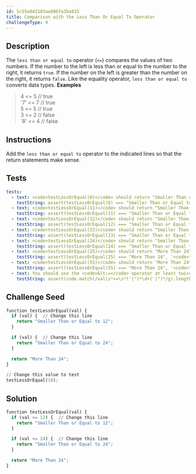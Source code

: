 ```yaml
---
id: 5c55e842103ae886fa3ba932
title: Comparison with the Less Than Or Equal To Operator
challengeType: 9
---
```


## Description
<section id='description'>
The <code>less than or equal to</code> operator (<code>&lt;=</code>) compares the values of two numbers. If the number to the left is less than or equal to the number to the right, it returns <code>true</code>. If the number on the left is greater than the number on the right, it returns <code>false</code>. Like the equality operator, <code>less than or equal to</code> converts data types.
<strong>Examples</strong>
<blockquote>4 &lt;= 5  // true<br>'7' &lt;= 7  // true<br>5 &lt;= 5  // true<br>3 &lt;= 2  // false<br>'8' &lt;= 4  // false</blockquote>
</section>

## Instructions
<section id='instructions'>
Add the <code>less than or equal to</code> operator to the indicated lines so that the return statements make sense.
</section>

## Tests
<section id='tests'>

```yml
tests:
  - text: <code>testLessOrEqual(0)</code> should return "Smaller Than or Equal to 12"
    testString: assert(testLessOrEqual(0) === "Smaller Than or Equal to 12", '<code>testLessOrEqual(0)</code> should return "Smaller Than or Equal to 12"');
  - text: <code>testLessOrEqual(11)</code> should return "Smaller Than or Equal to 12"
    testString: assert(testLessOrEqual(11) === "Smaller Than or Equal to 12", '<code>testLessOrEqual(11)</code> should return "Smaller Than or Equal to 12"');
  - text: <code>testLessOrEqual(12)</code> should return "Smaller Than or Equal to 12"
    testString: assert(testLessOrEqual(12) === "Smaller Than or Equal to 12", '<code>testLessOrEqual(12)</code> should return "Smaller Than or Equal to 12"');
  - text: <code>testLessOrEqual(23)</code> should return "Smaller Than or Equal to 24"
    testString: assert(testLessOrEqual(23) === "Smaller Than or Equal to 24", '<code>testLessOrEqual(23)</code> should return "Smaller Than or Equal to 24"');
  - text: <code>testLessOrEqual(24)</code> should return "Smaller Than or Equal to 24"
    testString: assert(testLessOrEqual(24) === "Smaller Than or Equal to 24", '<code>testLessOrEqual(24)</code> should return "Smaller Than or Equal to 24"');
  - text: <code>testLessOrEqual(25)</code> should return "More Than 24"
    testString: assert(testLessOrEqual(25) === "More Than 24", '<code>testLessOrEqual(25)</code> should return "More Than 24"');
  - text: <code>testLessOrEqual(55)</code> should return "More Than 24"
    testString: assert(testLessOrEqual(55) === "More Than 24", '<code>testLessOrEqual(55)</code> should return "More Than 24"');
  - text: You should use the <code>&lt;=</code> operator at least twice
    testString: assert(code.match(/val\s*<=\s*('|")*\d+('|")*/g).length > 1, 'You should use the <code>&lt;=</code> operator at least twice');

```

</section>

## Challenge Seed
<section id='challengeSeed'>

<div id='py-seed'>

```python
function testLessOrEqual(val) {
  if (val) {  // Change this line
    return "Smaller Than or Equal to 12";
  }

  if (val) {  // Change this line
    return "Smaller Than or Equal to 24";
  }

  return "More Than 24";
}

// Change this value to test
testLessOrEqual(10);

```

</div>



</section>

## Solution
<section id='solution'>


```python
function testLessOrEqual(val) {
  if (val <= 12) {  // Change this line
    return "Smaller Than or Equal to 12";
  }

  if (val <= 24) {  // Change this line
    return "Smaller Than or Equal to 24";
  }

  return "More Than 24";
}
```

</section>

